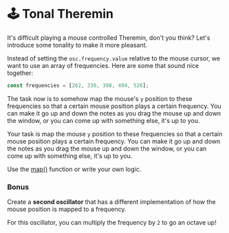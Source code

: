 # 🕹 Tonal Theremin

It's difficult playing a mouse controlled Theremin, don't you think? Let's introduce some tonality to make it more pleasant.

Instead of setting the `osc.frequency.value` relative to the mouse cursor, we want to use an array of frequencies. Here are some that sound nice together:

```javascript
const frequencies = [262, 330, 398, 494, 526];
```

The task now is to somehow map the mouse's `y` position to these frequencies so that a certain mouse position plays a certain frequency. You can make it go up and down the notes as you drag the mouse up and down the window, or you can come up with something else, it's up to you.

Your task is map the mouse `y` position to these frequencies so that a certain mouse position plays a certain frequency. You can make it go up and down the notes as you drag the mouse up and down the window, or you can come up with something else, it's up to you.

Use the [map\(\)](https://p5js.org/reference/#/p5/map) function or write your own logic.

### Bonus

Create a **second oscillator** that has a different implementation of how the mouse position is mapped to a frequency.

 For this oscillator, you can multiply the frequency by `2` to go an octave up!

